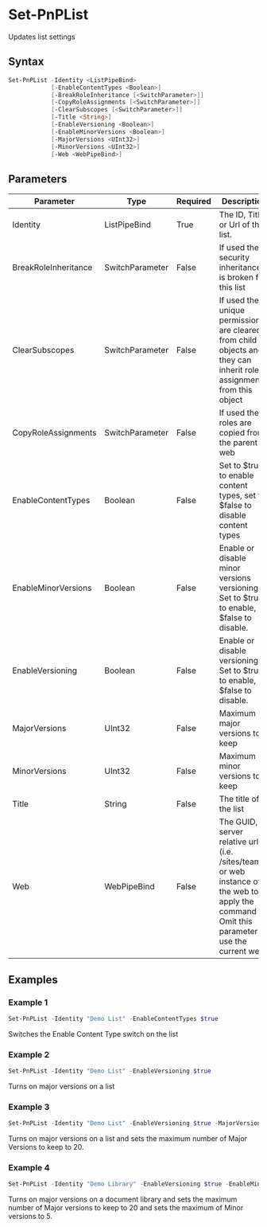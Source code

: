 # Set-PnPList
Updates list settings
## Syntax
```powershell
Set-PnPList -Identity <ListPipeBind>
            [-EnableContentTypes <Boolean>]
            [-BreakRoleInheritance [<SwitchParameter>]]
            [-CopyRoleAssignments [<SwitchParameter>]]
            [-ClearSubscopes [<SwitchParameter>]]
            [-Title <String>]
            [-EnableVersioning <Boolean>]
            [-EnableMinorVersions <Boolean>]
            [-MajorVersions <UInt32>]
            [-MinorVersions <UInt32>]
            [-Web <WebPipeBind>]
```


## Parameters
Parameter|Type|Required|Description
---------|----|--------|-----------
|Identity|ListPipeBind|True|The ID, Title or Url of the list.|
|BreakRoleInheritance|SwitchParameter|False|If used the security inheritance is broken for this list|
|ClearSubscopes|SwitchParameter|False|If used the unique permissions are cleared from child objects and they can inherit role assignments from this object|
|CopyRoleAssignments|SwitchParameter|False|If used the roles are copied from the parent web|
|EnableContentTypes|Boolean|False|Set to $true to enable content types, set to $false to disable content types|
|EnableMinorVersions|Boolean|False|Enable or disable minor versions versioning. Set to $true to enable, $false to disable.|
|EnableVersioning|Boolean|False|Enable or disable versioning. Set to $true to enable, $false to disable.|
|MajorVersions|UInt32|False|Maximum major versions to keep|
|MinorVersions|UInt32|False|Maximum minor versions to keep|
|Title|String|False|The title of the list|
|Web|WebPipeBind|False|The GUID, server relative url (i.e. /sites/team1) or web instance of the web to apply the command to. Omit this parameter to use the current web.|
## Examples

### Example 1
```powershell
Set-PnPList -Identity "Demo List" -EnableContentTypes $true
```
Switches the Enable Content Type switch on the list

### Example 2
```powershell
Set-PnPList -Identity "Demo List" -EnableVersioning $true
```
Turns on major versions on a list

### Example 3
```powershell
Set-PnPList -Identity "Demo List" -EnableVersioning $true -MajorVersions 20
```
Turns on major versions on a list and sets the maximum number of Major Versions to keep to 20.

### Example 4
```powershell
Set-PnPList -Identity "Demo Library" -EnableVersioning $true -EnableMinorVersions $true -MajorVersions 20 -MinorVersions 5
```
Turns on major versions on a document library and sets the maximum number of Major versions to keep to 20 and sets the maximum of Minor versions to 5.
